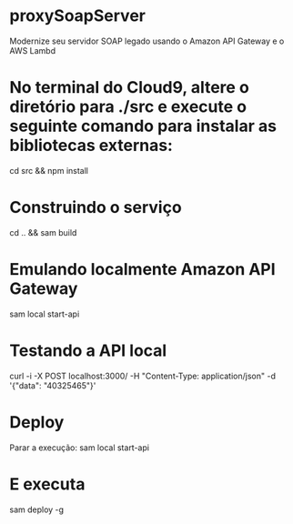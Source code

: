 # proxySoapServer

Modernize seu servidor SOAP legado usando o Amazon API Gateway e o AWS Lambd

# No terminal do Cloud9, altere o diretório para ./src e execute o seguinte comando para instalar as bibliotecas externas:

cd src && npm install

# Construindo o serviço

cd .. && sam build

# Emulando localmente Amazon API Gateway

sam local start-api

# Testando a API local

curl -i -X POST localhost:3000/ -H "Content-Type: application/json" -d '{"data": "40325465"}'

# Deploy

Parar a execução: sam local start-api

# E executa

sam deploy -g
